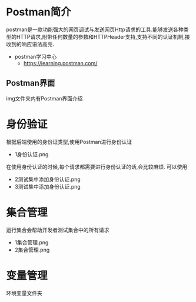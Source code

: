 # Postman简介
postman是一款功能强大的网页调试与发送网页Http请求的工具.能够发送各种类型的HTTP请求,附带任何数量的参数和HTTPHeader支持,支持不同的认证机制,接收到的响应语法高亮.

- postman学习中心
    - https://learning.postman.com/
    
## Postman界面
img文件夹内有Postman界面介绍


# 身份验证

根据后端使用的身份证类型,使用Postman进行身份认证

- 1身份认证.png

在使用身份认证的时候,每个请求都需要进行身份认证的话,会比较麻烦.
可以使用

- 2测试集中添加身份认证.png
- 3测试集中添加身份认证.png

# 集合管理
运行集合会帮助开发者测试集合中的所有请求

- 1集合管理.png
- 2集合管理.png

# 变量管理

环境变量文件夹



